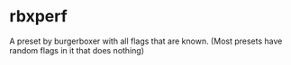 # rbxperf
A preset by burgerboxer with all flags that are known. (Most presets have random flags in it that does nothing)
